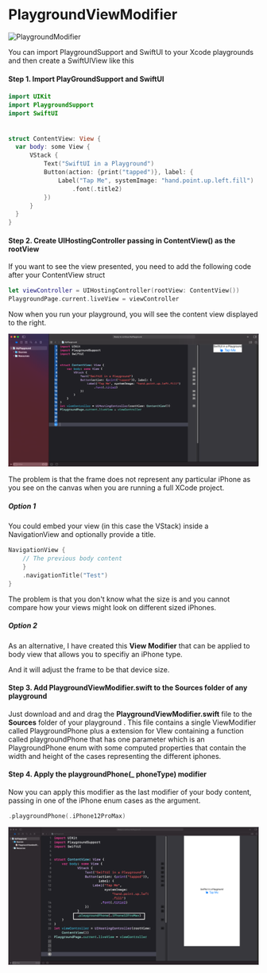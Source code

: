 # PlaygroundViewModifier

![PlaygroundModifier](README.assets/PlaygroundModifier.gif)

You can import PlaygroundSupport and SwiftUI to your Xcode playgrounds and then create a SwiftUIView like this
#### Step 1. Import PlayGroundSupport and SwiftUI

`````swift
import UIKit
import PlaygroundSupport
import SwiftUI


struct ContentView: View {
  var body: some View {
      VStack {
          Text("SwiftUI in a Playground")
          Button(action: {print("tapped")}, label: {
              Label("Tap Me", systemImage: "hand.point.up.left.fill")
                  .font(.title2)
          })
      }
  }
}
`````

#### Step 2. Create UIHostingController passing in ContentView() as the rootView

If you want to see the view presented, you need to add the following code after your ContentView struct

`````swift
let viewController = UIHostingController(rootView: ContentView())
PlaygroundPage.current.liveView = viewController
`````

Now when you run your playground, you will see the content view displayed to the right.

![image-20210104155653728](README.assets/image-20210104155653728.png)

The problem is that the frame does not represent any particular iPhone as you see on the canvas when you are running a full XCode project.

##### Option 1

You could embed your view (in this case the VStack) inside a NavigationView and optionally provide a title.

`````swift
NavigationView {
    // The previous body content
    }
    .navigationTitle("Test")
}
`````

The problem is that you don't know what the size is and you cannot compare how your views might look on different sized iPhones.

##### Option 2

As an alternative, I have created this **View Modifier** that can be applied to body view that allows you to specifiy an iPhone type.  

And it will adjust the frame to be that device size.

#### Step 3. Add PlaygroundViewModifier.swift to the Sources folder of any playground

Just download and and drag the **PlaygroundViewModifier.swift** file to the **Sources** folder of your playground .  This file contains a single ViewModifier called PlaygroundPhone plus a extension for VIew containing a function called playgroundPhone that has one parameter which is an PlaygroundPhone enum with some computed properties that contain the width and height of the cases representing the different iphones.

#### Step 4. Apply the playgroundPhone(_ phoneType) modifier

Now you can apply this modifier as the last modifier of your body content, passing in one of the iPhone enum cases as the argument.

`````swift
.playgroundPhone(.iPhone12ProMax)
`````

![image-20210104165850205](README.assets/image-20210104165850205.png)

